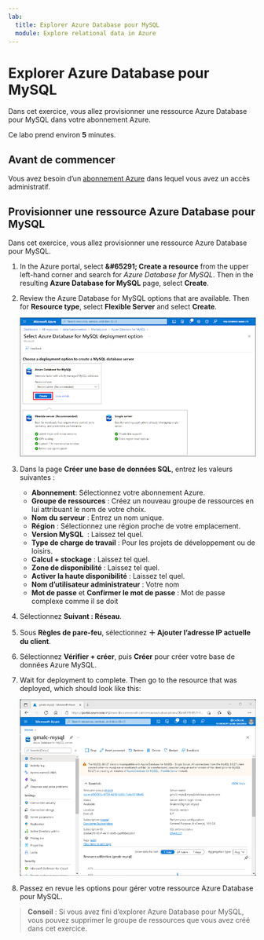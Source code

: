 ```yaml
---
lab:
  title: Explorer Azure Database pour MySQL
  module: Explore relational data in Azure
---
```


# <a name="explore-azure-database-for-mysql"></a>Explorer Azure Database pour MySQL

Dans cet exercice, vous allez provisionner une ressource Azure Database pour MySQL dans votre abonnement Azure.

Ce labo prend environ **5** minutes.

## <a name="before-you-start"></a>Avant de commencer

Vous avez besoin d’un [abonnement Azure](https://azure.microsoft.com/free) dans lequel vous avez un accès administratif.

## <a name="provision-an-azure-database-for-mysql-resource"></a>Provisionner une ressource Azure Database pour MySQL

Dans cet exercice, vous allez provisionner une ressource Azure Database pour MySQL.

1. In the Azure portal, select <bpt id="p1">**</bpt>&amp;#65291; Create a resource<ept id="p1">**</ept> from the upper left-hand corner and search for <bpt id="p2">*</bpt>Azure Database for MySQL<ept id="p2">*</ept>. Then in the resulting <bpt id="p1">**</bpt>Azure Database for MySQL<ept id="p1">**</ept> page, select <bpt id="p2">**</bpt>Create<ept id="p2">**</ept>.

1. Review the Azure Database for MySQL options that are available. Then for <bpt id="p1">**</bpt>Resource type<ept id="p1">**</ept>, select <bpt id="p2">**</bpt>Flexible Server<ept id="p2">**</ept> and select <bpt id="p3">**</bpt>Create<ept id="p3">**</ept>.

    ![Capture d’écran des options de déploiement Azure Database pour MySQL](images/mysql-options.png)

1. Dans la page **Créer une base de données SQL**, entrez les valeurs suivantes :
    - **Abonnement**: Sélectionnez votre abonnement Azure.
    - **Groupe de ressources** : Créez un nouveau groupe de ressources en lui attribuant le nom de votre choix.
    - **Nom du serveur** : Entrez un nom unique.
    - **Région** : Sélectionnez une région proche de votre emplacement.
    - **Version MySQL**  : Laissez tel quel.
    - **Type de charge de travail** : Pour les projets de développement ou de loisirs.
    - **Calcul + stockage** : Laissez tel quel.
    - **Zone de disponibilité** : Laissez tel quel.
    - **Activer la haute disponibilité** : Laissez tel quel.
    - **Nom d’utilisateur administrateur** : Votre nom
    - **Mot de passe** et **Confirmer le mot de passe** : Mot de passe complexe comme il se doit

1. Sélectionnez **Suivant : Réseau**.

1. Sous **Règles de pare-feu**, sélectionnez **&#65291; Ajouter l’adresse IP actuelle du client**.

1. Sélectionnez **Vérifier + créer**, puis **Créer** pour créer votre base de données Azure MySQL.

1. Wait for deployment to complete. Then go to the resource that was deployed, which should look like this:

    ![Capture d’écran du portail Azure montrant la page Azure Database pour MySQL.](images/mysql-portal.png)

1. Passez en revue les options pour gérer votre ressource Azure Database pour MySQL.

> **Conseil** : Si vous avez fini d’explorer Azure Database pour MySQL, vous pouvez supprimer le groupe de ressources que vous avez créé dans cet exercice.
